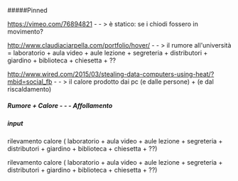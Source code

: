 #####Pinned

https://vimeo.com/76894821 - - > è statico: se i chiodi fossero in movimento?

http://www.claudiaciarpella.com/portfolio/hover/ - - > il rumore all'università = laboratorio + aula video + aule lezione + segreteria + distributori + giardino + biblioteca + chiesetta + ?? 

http://www.wired.com/2015/03/stealing-data-computers-using-heat/?mbid=social_fb - - > il calore prodotto dai pc (e dalle persone) + (e dal riscaldamento)

##### Rumore + Calore - - - Affollamento

##### input 

rilevamento calore ( laboratorio + aula video + aule lezione + segreteria + distributori + giardino + biblioteca + chiesetta + ??)

rilevamento calore ( laboratorio + aula video + aule lezione + segreteria + distributori + giardino + biblioteca + chiesetta + ??)
